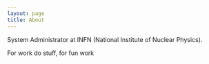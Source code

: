 ```yaml
---
layout: page
title: About
---
```


System Administrator at INFN (National Institute of Nuclear Physics).

For work do stuff, for fun work

